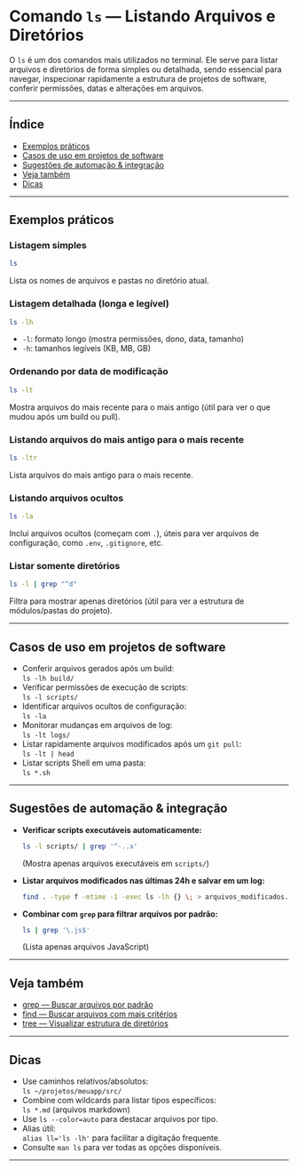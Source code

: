 # Comando `ls` — Listando Arquivos e Diretórios

O `ls` é um dos comandos mais utilizados no terminal. Ele serve para listar arquivos e diretórios de forma simples ou detalhada, sendo essencial para navegar, inspecionar rapidamente a estrutura de projetos de software, conferir permissões, datas e alterações em arquivos.

---

## Índice

- [Exemplos práticos](#exemplos-práticos)
- [Casos de uso em projetos de software](#casos-de-uso-em-projetos-de-software)
- [Sugestões de automação & integração](#sugestões-de-automação--integração)
- [Veja também](#veja-também)
- [Dicas](#dicas)

---

## Exemplos práticos

### Listagem simples

```bash
ls
```
Lista os nomes de arquivos e pastas no diretório atual.

### Listagem detalhada (longa e legível)

```bash
ls -lh
```
- `-l`: formato longo (mostra permissões, dono, data, tamanho)
- `-h`: tamanhos legíveis (KB, MB, GB)

### Ordenando por data de modificação

```bash
ls -lt
```
Mostra arquivos do mais recente para o mais antigo (útil para ver o que mudou após um build ou pull).

### Listando arquivos do mais antigo para o mais recente

```bash
ls -ltr
```
Lista arquivos do mais antigo para o mais recente.

### Listando arquivos ocultos

```bash
ls -la
```
Inclui arquivos ocultos (começam com `.`), úteis para ver arquivos de configuração, como `.env`, `.gitignore`, etc.

### Listar somente diretórios

```bash
ls -l | grep "^d"
```
Filtra para mostrar apenas diretórios (útil para ver a estrutura de módulos/pastas do projeto).

---

## Casos de uso em projetos de software

- Conferir arquivos gerados após um build:  
  `ls -lh build/`
- Verificar permissões de execução de scripts:  
  `ls -l scripts/`
- Identificar arquivos ocultos de configuração:  
  `ls -la`
- Monitorar mudanças em arquivos de log:  
  `ls -lt logs/`
- Listar rapidamente arquivos modificados após um `git pull`:  
  `ls -lt | head`
- Listar scripts Shell em uma pasta:  
  `ls *.sh`

---

## Sugestões de automação & integração

- **Verificar scripts executáveis automaticamente:**
  ```bash
  ls -l scripts/ | grep '^-..x'
  ```
  (Mostra apenas arquivos executáveis em `scripts/`)

- **Listar arquivos modificados nas últimas 24h e salvar em um log:**
  ```bash
  find . -type f -mtime -1 -exec ls -lh {} \; > arquivos_modificados.log
  ```

- **Combinar com `grep` para filtrar arquivos por padrão:**
  ```bash
  ls | grep '\.js$'
  ```
  (Lista apenas arquivos JavaScript)

---

## Veja também

- [grep — Buscar arquivos por padrão](grep.md)
- [find — Buscar arquivos com mais critérios](find.md)
- [tree — Visualizar estrutura de diretórios](tree.md)

---

## Dicas

- Use caminhos relativos/absolutos:  
  `ls ~/projetos/meuapp/src/`
- Combine com wildcards para listar tipos específicos:  
  `ls *.md` (arquivos markdown)
- Use `ls --color=auto` para destacar arquivos por tipo.
- Alias útil:  
  `alias ll='ls -lh'` para facilitar a digitação frequente.
- Consulte `man ls` para ver todas as opções disponíveis.

---